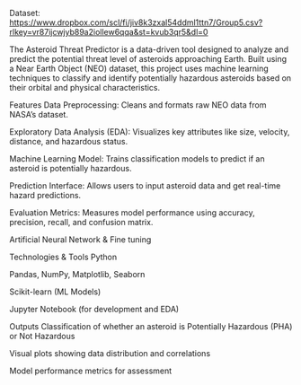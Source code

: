 Dataset: https://www.dropbox.com/scl/fi/jiv8k3zxal54ddml1ttn7/Group5.csv?rlkey=vr87ijcwjyb89a2iollew6qqa&st=kvub3qr5&dl=0

The Asteroid Threat Predictor is a data-driven tool designed to analyze and predict the potential threat level of asteroids approaching Earth. Built using a Near Earth Object (NEO) dataset, this project uses machine learning techniques to classify and identify potentially hazardous asteroids based on their orbital and physical characteristics.

Features
Data Preprocessing: Cleans and formats raw NEO data from NASA’s dataset.

Exploratory Data Analysis (EDA): Visualizes key attributes like size, velocity, distance, and hazardous status.

Machine Learning Model: Trains classification models to predict if an asteroid is potentially hazardous.

Prediction Interface: Allows users to input asteroid data and get real-time hazard predictions.

Evaluation Metrics: Measures model performance using accuracy, precision, recall, and confusion matrix.

Artificial Neural Network & Fine tuning

Technologies & Tools
Python

Pandas, NumPy, Matplotlib, Seaborn

Scikit-learn (ML Models)

Jupyter Notebook (for development and EDA)


Outputs
Classification of whether an asteroid is Potentially Hazardous (PHA) or Not Hazardous

Visual plots showing data distribution and correlations

Model performance metrics for assessment
